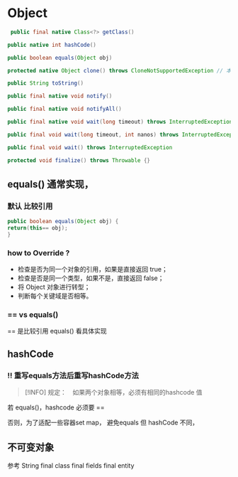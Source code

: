 # Object
```java 
 public final native Class<?> getClass()

public native int hashCode()

public boolean equals(Object obj)

protected native Object clone() throws CloneNotSupportedException // 本地方法

public String toString()

public final native void notify()

public final native void notifyAll()

public final native void wait(long timeout) throws InterruptedException

public final void wait(long timeout, int nanos) throws InterruptedException

public final void wait() throws InterruptedException

protected void finalize() throws Throwable {}

```

## equals() 通常实现，
### 默认 比较引用
```java
public boolean equals(Object obj) {
return(this== obj);
}
```
### how to Override ? 
 - 检查是否为同一个对象的引用，如果是直接返回 true；
 - 检查是否是同一个类型，如果不是，直接返回 false；
 - 将 Object 对象进行转型；
 - 判断每个关键域是否相等。

### == vs equals()
== 是比较引用
equals() 看具体实现

## hashCode


### !! 重写equals方法后重写hashCode方法
> [!INFO]
> 规定：　如果两个对象相等，必须有相同的hashcode 值

若 equals()，hashcode 必须要 ==

否则，为了适配一些容器set map， 避免equals 但 hashCode 不同，

## 不可变对象
参考 String
final class
final fields
final entity

